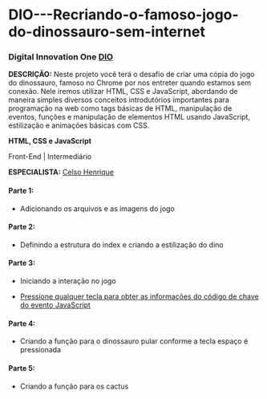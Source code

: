 # DIO---Recriando-o-famoso-jogo-do-dinossauro-sem-internet

### Digital Innovation One [DIO](https://www.dio.me/)

**DESCRIÇÃO:**
Neste projeto você terá o desafio de criar uma cópia do jogo do dinossauro, famoso no Chrome por nos entreter quando estamos sem conexão. Nele iremos utilizar HTML, CSS e JavaScript, abordando de maneira simples diversos conceitos introdutórios importantes para programação na web como tags básicas de HTML, manipulação de eventos, funções e manipulação de elementos HTML usando JavaScript, estilização e animações básicas com CSS.

**HTML, CSS e JavaScript**

Front-End | Intermediário

**ESPECIALISTA:** [Celso Henrique](https://github.com/celso-henrique/)

#### Parte 1:

- Adicionando os arquivos e as imagens do jogo

#### Parte 2:

- Definindo a estrutura do index e criando a estilização do dino


#### Parte 3:

- Iniciando a interação no jogo

- [Pressione qualquer tecla para obter as informações do código de chave do evento JavaScript](https://keycode.info/)

#### Parte 4:

- Criando a função para o dinossauro pular conforme a tecla espaço é pressionada

#### Parte 5:

- Criando a função para os cactus
